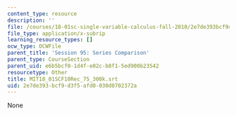 ```yaml
---
content_type: resource
description: ''
file: /courses/18-01sc-single-variable-calculus-fall-2010/2e7de393bcf9d3f5afd0030d0702372a_MIT18_01SCF10Rec_75_300k.srt
file_type: application/x-subrip
learning_resource_types: []
ocw_type: OCWFile
parent_title: 'Session 95: Series Comparison'
parent_type: CourseSection
parent_uid: e6b5bcf0-1d4f-e02c-b8f1-5ed900b23542
resourcetype: Other
title: MIT18_01SCF10Rec_75_300k.srt
uid: 2e7de393-bcf9-d3f5-afd0-030d0702372a
---
```

None


